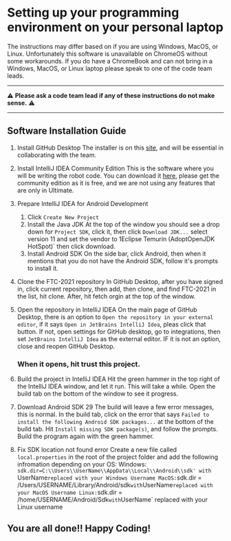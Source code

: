 # Setting up your programming environment on your personal laptop

The instructions may differ based on if you are using Windows, MacOS, or Linux. 
Unfortunately this software is unavailable on ChromeOS without some workarounds.
    If you do have a ChromeBook and can not bring in a Windows, MacOS, or Linux laptop please speak to one of the code team leads.
***
⚠️ **Please ask a code team lead if any of these instructions do not make sense.** ⚠️
***

## Software Installation Guide

1. Install GitHub Desktop
    The installer is on this [site](
https://desktop.github.com), and will be essential in collaborating with the team. 

2. Install IntelliJ IDEA Community Edition 
    This is the software where you will be writing the robot code. You can download it [here](
https://www.jetbrains.com/idea/download/), please get the community edition as it is free, and we are not using any features that are only in Ultimate. 

3. Prepare IntelliJ IDEA for Android Development
    1. Click `Create New Project`
    2. Install the Java JDK
        At the top of the window you should see a drop down for `Project SDK`, click it, then click `Download JDK...` select version 11 and set the vendor to 1Eclipse Temurin (AdoptOpenJDK HotSpot)` then click download. 
    3. Install Android SDK
        On the side bar, click Android, then when it mentions that you do not have the Android SDK, follow it's prompts to install it. 

4. Clone the FTC-2021 repository
    In GitHub Desktop, after you have signed in, click current repository, then add, then clone, and find FTC-2021 in the list, hit clone. After, hit fetch orgin at the top of the window. 

5. Open the repository in IntelliJ IDEA
    On the main page of GitHub Desktop, there is an option to `Open the repository in your external editor`, if it says `Open in JetBrains IntelliJ Idea`, pleas click that button.
    If not, open settings for GitHub desktop, go to integrations, then set `JetBrains IntelliJ Idea` as the external editor. IF it is not an option, close and reopen GitHub Desktop. 
    ### When it opens, hit trust this project.

6. Build the project in IntelliJ IDEA
    Hit the green hammer in the top right of the IntelliJ IDEA window, and let it run. This will take a while. Open the build tab on the bottom of the window to see it progress.

7. Download Android SDK 29
    The build will leave a few error messages, this is normal. In the build tab, click on the error that says `Failed to install the following Android SDK packages...` at the bottom of the build tab. Hit `Install missing SDK package(s)`, and follow the prompts. Build the program again with the green hammer. 

8. Fix SDK location not found error
    Create a new file called `local.properties` in the root of the project folder and add the following infromation depending on your OS:
    Windows: `sdk.dir=C:\\Users\\UserName\\AppData\\Local\\Android\\sdk' with `UserName` replaced with your Windows Username
    MacOS: `sdk.dir = /Users/USERNAME/Library/Android/sdk` with `UserName` replaced with your MacOS Username
    Linux: `sdk.dir = /home/USERNAME/Android/Sdk` with `UserName` replaced with your Linux username

## You are all done!! Happy Coding!

        

